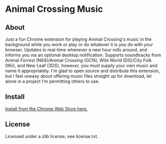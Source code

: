 # Animal Crossing Music

## About
Just a fun Chrome extension for playing Animal Crossing's music in the background while you work or play or do whatever it is you do with your browser. Updates in real-time whenever a new hour rolls around, and informs you via an optional desktop notification. Supports soundtracks from Animal Forrest (N64)/Animal Crossing (GCN), Wild World (DS)/City Folk (Wii), and New Leaf (3DS), *however,* you must supply your own music and name it appropriately. I'm glad to open source and distribute this extension, but I feel uneasy about offering music files straight up for download, let alone in a project I'm permitting others to use.

## Install
[Install from the Chrome Web Store here.](https://chrome.google.com/webstore/detail/ldjcaihhhmemeidcfbcadilcmfdaikkg)

## License
Licensed under a zlib license, see license.txt.